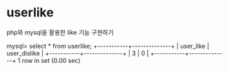 # userlike
php와  mysql을 활용한 like 기능 구현하기



mysql> select * from userlike;
+-----------+--------------+
| user_like | user_dislike |
+-----------+--------------+
|         3 |            0 |
+-----------+--------------+
1 row in set (0.00 sec)
